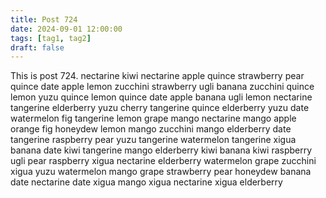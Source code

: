 ```yaml
---
title: Post 724
date: 2024-09-01 12:00:00
tags: [tag1, tag2]
draft: false
---
```

This is post 724.
nectarine
kiwi
nectarine
apple
quince
strawberry
pear
quince
date
apple
lemon
zucchini
strawberry
ugli
banana
zucchini
quince
lemon
yuzu
quince
lemon
quince
date
apple
banana
ugli
lemon
nectarine
tangerine
elderberry
yuzu
cherry
tangerine
quince
elderberry
yuzu
date
watermelon
fig
tangerine
lemon
grape
mango
nectarine
mango
apple
orange
fig
honeydew
lemon
mango
zucchini
mango
elderberry
date
tangerine
raspberry
pear
yuzu
tangerine
watermelon
tangerine
xigua
banana
date
kiwi
tangerine
mango
elderberry
kiwi
banana
kiwi
raspberry
ugli
pear
raspberry
xigua
nectarine
elderberry
watermelon
grape
zucchini
xigua
yuzu
watermelon
mango
grape
strawberry
pear
honeydew
banana
date
nectarine
date
xigua
mango
xigua
nectarine
xigua
elderberry
